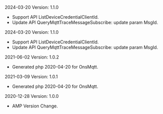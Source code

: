 2024-03-20 Version: 1.1.0
- Support API ListDeviceCredentialClientId.
- Update API QueryMqttTraceMessageSubscribe: update param MsgId.


2024-03-20 Version: 1.1.0
- Support API ListDeviceCredentialClientId.
- Update API QueryMqttTraceMessageSubscribe: update param MsgId.


2021-06-02 Version: 1.0.2
- Generated php 2020-04-20 for OnsMqtt.

2021-03-09 Version: 1.0.1
- Generated php 2020-04-20 for OnsMqtt.

2020-12-28 Version: 1.0.0
- AMP Version Change.

